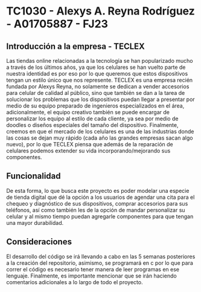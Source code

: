 # TC1030 - Alexys A. Reyna Rodríguez - A01705887 - FJ23
## Introducción a la empresa - TECLEX
Las tiendas online relacionadas a la tecnología se han popularizado mucho a través de los últimos años, ya que los celulares se han vuelto parte de nuestra identidad es por eso por lo que queremos que estos dispositivos tengan un estilo único que nos represente. TECLEX es una empresa recién fundada por Alexys Reyna, no solamente se dedican a vender accesorios para celular de calidad al público, sino que también se dan a la tarea de solucionar los problemas que los dispositivos puedan llegar a presentar por medio de su equipo preparado de ingenieros especializados en el área, adicionalmente, el equipo creativo también se puede encargar de personalizar los equipo al estilo de cada cliente, ya sea por medio de doodles o diseños especiales del tamaño del dispositivo. Finalmente, creemos en que el mercado de los celulares es una de las industrias donde las cosas se dejan muy rápido (cada año las grandes empresas sacan algo nuevo), por lo que TECLEX piensa que además de la reparación de celulares podemos extender su vida incorporando/mejorando sus componentes. 
## Funcionalidad
De esta forma, lo que busca este proyecto es poder modelar una especie de tienda digital que dé la opción a los usuarios de agendar una cita para el chequeo y diagnóstico de sus dispositivos, comprar accesorios para sus teléfonos, así como también les de la opción de mandar personalizar su celular y al mismo tiempo puedan agregarle componentes para que tengan una mayor durabilidad.
## Consideraciones
El desarrollo del código se irá llevando a cabo en las 5 semanas posteriores a la creación del repositorio, asimismo, se programará en c por lo que para correr el código es necesario tener manera de leer programas en ese lenguaje. Finalmente, es importante mencionar que se irán haciendo comentarios adicionales a lo largo de todo el proyecto.
